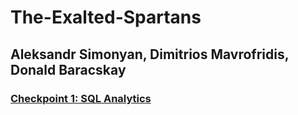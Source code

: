 # The-Exalted-Spartans
## Aleksandr Simonyan, Dimitrios Mavrofridis, Donald Baracskay

### [Checkpoint 1: SQL Analytics](checkpoint-1)
